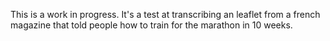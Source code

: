 This is a work in progress. It's a test at transcribing an leaflet from a french magazine that told people how to train for the marathon in 10 weeks. 
